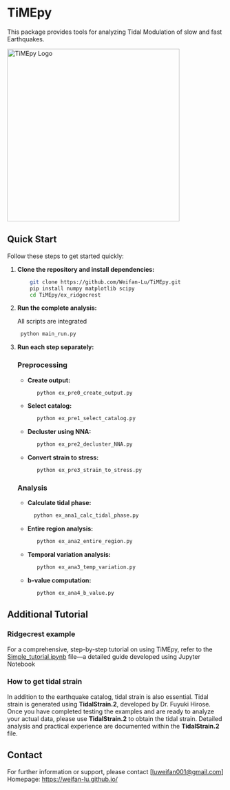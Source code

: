 # TiMEpy

This package provides tools for analyzing Tidal Modulation of slow and fast Earthquakes.

<img src="https://raw.githubusercontent.com/Weifan-Lu/TiMEpy/main/Logo.png" alt="TiMEpy Logo" width="400"/>


## Quick Start

Follow these steps to get started quickly:

1. **Clone the repository and install dependencies:**

   ```bash
       git clone https://github.com/Weifan-Lu/TiMEpy.git
       pip install numpy matplotlib scipy
       cd TiMEpy/ex_ridgecrest

2. **Run the complete analysis:**
   
   All scripts are integrated
   ```bash
    python main_run.py

4. **Run each step separately:**
   ### Preprocessing
   - **Create output:**  
     ```bash
        python ex_pre0_create_output.py
     
   - **Select catalog:**  
     ```bash
        python ex_pre1_select_catalog.py
     
   - **Decluster using NNA:**  
     ```bash 
        python ex_pre2_decluster_NNA.py
     
   - **Convert strain to stress:**  
     ```bash 
        python ex_pre3_strain_to_stress.py
   ### Analysis
   - **Calculate tidal phase:**
      ```bash
        python ex_ana1_calc_tidal_phase.py
   - **Entire region analysis:**
      ```bash  
         python ex_ana2_entire_region.py
   - **Temporal variation analysis:**
      ```bash  
         python ex_ana3_temp_variation.py
   - **b-value computation:**
      ```bash  
         python ex_ana4_b_value.py

## Additional Tutorial
 ### Ridgecrest example
  
For a comprehensive, step-by-step tutorial on using TiMEpy, refer to the [Simple_tutorial.ipynb](https://github.com/Weifan-Lu/TiMEpy/blob/main/Simple_tutorial.ipynb)  file—a detailed guide developed using Jupyter Notebook

 ### How to get tidal strain
 
In addition to the earthquake catalog, tidal strain is also essential. Tidal strain is generated using **TidalStrain.2**, developed by Dr. Fuyuki Hirose. Once you have completed testing the examples and are ready to analyze your actual data, please use **TidalStrain.2** to obtain the tidal strain. Detailed analysis and practical experience are documented within the **TidalStrain.2** file.


## Contact

For further information or support, please contact [luweifan001@gmail.com]
Homepage: https://weifan-lu.github.io/
